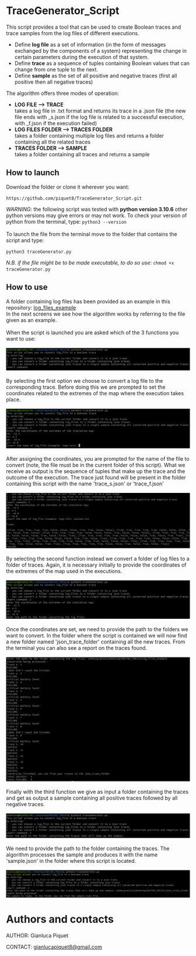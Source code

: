 # TraceGenerator_Script
This script provides a tool that can be used to create Boolean traces and trace samples from the log files of different executions. 
- Define **log file** as a set of information (in the form of messages exchanged by the components of a system) representing the change in certain parameters during the execution of that system. 
- Define **trace** as a sequence of tuples containing Boolean values that can change from one tuple to the next.
- Define **sample** as the set of all positive and negative traces (first all positive then all negative traces)  

The algorithm offers three modes of operation:
- **LOG FILE ⟶ TRACE**\
takes a log file in .txt format and returns its trace in a .json file (the new file ends with _s.json if the log file is related to a successful execution, with _f.json if the execution failed)
- **LOG FILES FOLDER ⟶ TRACES FOLDER**\
takes a folder containing multiple log files and returns a folder containing all the related traces
- **TRACES FOLDER ⟶ SAMPLE**\
takes a folder containing all traces and returns a sample

## How to launch
Download the folder or clone it wherever you want:
```
https://github.com/piquet8/TraceGenerator_Script.git
```
*WARNING*: the following script was tested with **python version 3.10.6** other python versions may give errors or may not work.
To check your version of python from the terminal, type: `python3 --version`
\
\
To launch the file from the terminal move to the folder that contains the script and type:
```
python3 traceGenerator.py 
```
*N.B. if the file might be to be made executable, to do so use:* `chmod +x traceGenerator.py` 

## How to use
A folder containing log files has been provided as an example in this repository: [log_files_example](https://github.com/piquet8/TraceGenerator_Script/tree/main/log_files_example)\
In the next screens we see how the algorithm works by referring to the file given as an example.\
\
When the script is launched you are asked which of the 3 functions you want to use:\
\
![figure1](https://github.com/piquet8/TraceGenerator_Script/blob/main/media/figure1.png)\
\
By selecting the first option we choose to convert a log file to the corresponding trace. Before doing this we are prompted to set the coordinates related to the
extremes of the map where the execution takes place.\
\
![figure2](https://github.com/piquet8/TraceGenerator_Script/blob/main/media/figure2.png)\
\
After assigning the coordinates, you are prompted for the name of the file to convert (note, the file must be in the current folder of this script). What we receive as output is the sequence of tuples that make up the trace and the outcome of the execution. The trace just found will be present in the folder containing this script with the name 'trace_s.json' or 'trace_f.json'\
\
![figure3](https://github.com/piquet8/TraceGenerator_Script/blob/main/media/figure3.png)\
\
By selecting the second function instead we convert a folder of log files to a folder of traces. Again, it is necessary initially to provide the coordinates of the extremes of the map used in the executions.\
\
![figure4](https://github.com/piquet8/TraceGenerator_Script/blob/main/media/figure4.png)\
\
Once the coordinates are set, we need to provide the path to the folders we want to convert. In the folder where the script is contained we will now find a new folder named 'json_trace_folder' containing all the new traces. From the terminal you can also see a report on the traces found. \
\
![figure5](https://github.com/piquet8/TraceGenerator_Script/blob/main/media/figure5.png)\
\
Finally with the third function we give as input a folder containing the traces and get as output a sample containing all positive traces followed by all negative traces. \
\
![figure6](https://github.com/piquet8/TraceGenerator_Script/blob/main/media/figure6.png)\
\
We need to provide the path to the folder containing the traces. The algorithm processes the sample and produces it with the name 'sample.json' in the folder where this script is located.\
\
![figure7](https://github.com/piquet8/TraceGenerator_Script/blob/main/media/figure7.png)

# Authors and contacts
AUTHOR: Gianluca Piquet

CONTACT: gianlucapiquet8@gmail.com 
